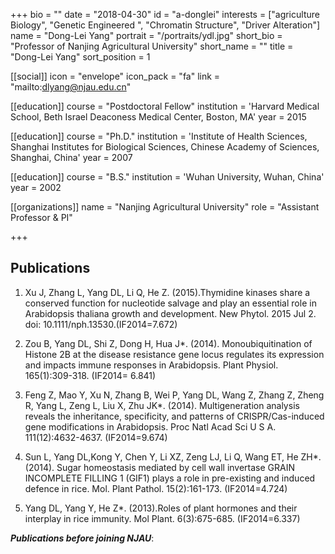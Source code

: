 +++
bio = ""
date = "2018-04-30"
id = "a-donglei"
interests = ["agriculture Biology",  "Genetic Engineered ", "Chromatin Structure", "Driver Alteration"]
name = "Dong-Lei Yang"
portrait = "/portraits/ydl.jpg"
short_bio = "Professor of Nanjing Agricultural University"
short_name = ""
title = "Dong-Lei Yang"
sort_position = 1

[[social]]
    icon = "envelope"
    icon_pack = "fa"
    link = "mailto:dlyang@njau.edu.cn"


[[education]]
    course = "Postdoctoral Fellow"
    institution = 'Harvard Medical School, Beth Israel Deaconess Medical Center, Boston, MA'
    year = 2015

[[education]]
    course = "Ph.D."
    institution = 'Institute of Health Sciences, Shanghai Institutes for Biological Sciences, Chinese Academy of Sciences, Shanghai, China'
    year = 2007

[[education]]
    course = "B.S."
    institution = 'Wuhan University, Wuhan, China'
    year = 2002

[[organizations]]
    name = "Nanjing Agricultural University"
    role = "Assistant Professor & PI"

+++


## Publications

1. Xu J, Zhang L, Yang DL, Li Q, He Z. (2015).Thymidine kinases share a conserved function for nucleotide salvage and play an essential role in Arabidopsis thaliana  growth and development. New Phytol. 2015 Jul 2. doi: 10.1111/nph.13530.(IF2014=7.672)

1. Zou B, Yang DL, Shi Z, Dong H, Hua J*. (2014). Monoubiquitination of Histone 2B at the disease resistance gene locus regulates its expression and impacts immune responses in Arabidopsis. Plant Physiol. 165(1):309-318. (IF2014= 6.841)

1. Feng Z, Mao Y, Xu N, Zhang B, Wei P, Yang DL, Wang Z, Zhang Z, Zheng R, Yang L, Zeng L, Liu X, Zhu JK*. (2014). Multigeneration analysis reveals the inheritance, specificity, and patterns of CRISPR/Cas-induced gene modifications in Arabidopsis. Proc Natl Acad Sci U S A. 111(12):4632-4637. (IF2014=9.674)

1. Sun L, Yang DL,Kong Y, Chen Y, Li XZ, Zeng LJ, Li Q, Wang ET, He ZH*. (2014). Sugar homeostasis mediated by cell wall invertase GRAIN INCOMPLETE FILLING 1 (GIF1) plays a role in pre-existing and induced defence in rice. Mol. Plant Pathol. 15(2):161-173. (IF2014=4.724)

1. Yang DL, Yang Y, He Z*. (2013).Roles of plant hormones and their interplay in rice immunity. Mol Plant. 6(3):675-685. (IF2014=6.337)

**_Publications before joining NJAU_**:  


